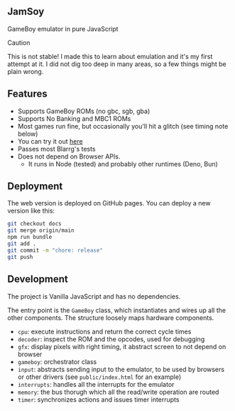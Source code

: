 JamSoy
---

GameBoy emulator in pure JavaScript

> [!CAUTION]
> This is not stable! I made this to learn about emulation and it's my first attempt at it. I did not dig too deep in many areas, so a few things might be plain wrong.

## Features

* Supports GameBoy ROMs (no gbc, sgb, gba)
* Supports No Banking and MBC1 ROMs
* Most games run fine, but occasionally you'll hit a glitch (see timing note below)
* You can try it out [here](https://shikaan.github.io/jamsoy/)
* Passes most Blarrg's tests
* Does not depend on Browser APIs.
  * It runs in Node (tested) and probably other runtimes (Deno, Bun)

## Deployment

The web version is deployed on GitHub pages. You can deploy a new version like this:

```sh
git checkout docs
git merge origin/main
npm run bundle
git add .
git commit -m "chore: release"
git push
```

## Development

The project is Vanilla JavaScript and has no dependencies.

The entry point is the `GameBoy` class, which instantiates and wires up all the
other components. The structure loosely maps hardware components.

* `cpu`: execute instructions and return the correct cycle times
* `decoder`: inspect the ROM and the opcodes, used for debugging
* `gfx`: display pixels with right timing, it abstract screen to not depend on browser
* `gameboy`: orchestrator class
* `input`: abstracts sending input to the emulator, to be used by browsers or other drivers (see `public/index.html` for an example)
* `interrupts`: handles all the interrupts for the emulator
* `memory`: the bus thorugh which all the read/write operation are routed
* `timer`: synchronizes actions and issues timer interrupts 
